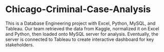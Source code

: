 # Chicago-Criminal-Case-Analysis
This is a Database Engineering project with Excel, Python, MySQL, and Tableau. Our team retrieved the data from Kaggle, normalized it on Excel and Python, then loaded onto MySQL server for analysis. Eventually, the server is connected to Tableau to create interactive dashboard for key stakeholders.
